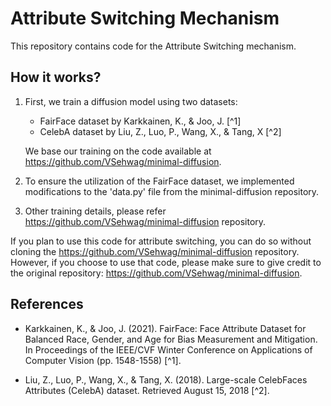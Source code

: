 # Attribute Switching Mechanism

This repository contains code for the Attribute Switching mechanism.

## How it works?

1. First, we train a diffusion model using two datasets:
   - FairFace dataset by Karkkainen, K., & Joo, J. [^1]
   - CelebA dataset by Liu, Z., Luo, P., Wang, X., & Tang, X [^2]
   
   We base our training on the code available at https://github.com/VSehwag/minimal-diffusion.

2. To ensure the utilization of the FairFace dataset, we implemented modifications to the 'data.py' file from the minimal-diffusion repository.

3. Other training details, please refer https://github.com/VSehwag/minimal-diffusion repository.

If you plan to use this code for attribute switching, you can do so without cloning the https://github.com/VSehwag/minimal-diffusion repository. However, if you choose to use that code, please make sure to give credit to the original repository: https://github.com/VSehwag/minimal-diffusion.

## References

- Karkkainen, K., & Joo, J. (2021). FairFace: Face Attribute Dataset for Balanced Race, Gender, and Age for Bias Measurement and Mitigation. In Proceedings of the IEEE/CVF Winter Conference on Applications of Computer Vision (pp. 1548-1558) [^1].

- Liu, Z., Luo, P., Wang, X., & Tang, X. (2018). Large-scale CelebFaces Attributes (CelebA) dataset. Retrieved August 15, 2018 [^2].
